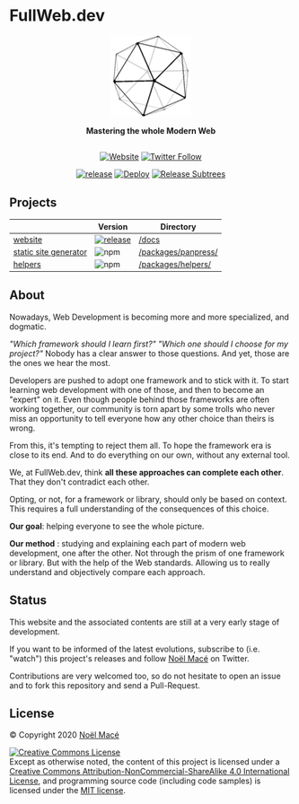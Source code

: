 # FullWeb.dev

<p align="center">
<img src="docs/assets/favicon/android-icon-144x144.png" alt="logo"></img>
</p>

<p align="center"><b>Mastering the whole Modern Web</b></p>

<!-- markdownlint-disable header-style -->

##

<!-- markdownlint-enable header-style -->

<p align="center"><a href="https://fullweb.dev"><img src="https://img.shields.io/website?up_message=fullweb.dev&amp;url=https%3A%2F%2Ffullweb.dev" alt="Website"></a>
<a href="https://twitter.com/intent/follow?screen_name=noel_mace"><img src="https://img.shields.io/twitter/follow/noel_mace?color=%231da1f2&amp;label=Stay%20tunned%20on%20Twitter%21&amp;style=flat-square" alt="Twitter Follow"></a></p>

<p align="center">
<a href="https://github.com/fullwebdev/fullwebdev/blob/master/CHANGELOG.md"><img src="https://img.shields.io/github/v/tag/fullwebdev/fullwebdev?sort=semver&amp;include_prereleases&amp;label=release" alt="release"></a>
<a href="https://github.com/fullwebdev/fullwebdev/actions?query=workflow%3ADeploy"><img src="https://github.com/fullwebdev/fullwebdev/workflows/Deploy/badge.svg" alt="Deploy"></a>
<a href="https://github.com/fullwebdev/fullwebdev/actions?query=workflow%3A%22Release+Subtrees%22"><img src="https://github.com/fullwebdev/fullwebdev/workflows/Release%20Subtrees/badge.svg" alt="Release Subtrees"></a></p>

## Projects

<!-- prettier-ignore -->
|  | Version | Directory |
| ------- | ------- | --------- |
| [website](https://fullweb.dev) | [![release](https://img.shields.io/github/v/tag/fullwebdev/fullwebdev?sort=semver&include_prereleases&label=release)](https://github.com/fullwebdev/fullwebdev/blob/master/CHANGELOG.md) | [/docs](./docs/) |
| [static site generator](https://www.npmjs.com/package/@panpress/cli) | ![npm](https://img.shields.io/npm/v/@panpress/cli) | [/packages/panpress/](./packages/panpress/) |
| [helpers](https://www.npmjs.com/package/modern-helpers) | ![npm](https://img.shields.io/npm/v/modern-helpers) | [/packages/helpers/](./packages/helpers/) |

## About

Nowadays, Web Development is becoming more and more specialized, and dogmatic.

_"Which framework should I learn first?" "Which one should I choose for my project?"_ Nobody has a clear answer to those questions. And yet, those are the ones we hear the most.

Developers are pushed to adopt one framework and to stick with it. To start learning web development with one of those, and then to become an "expert" on it. Even though people behind those frameworks are often working together, our community is torn apart by some trolls who never miss an opportunity to tell everyone how any other choice than theirs is wrong.

From this, it's tempting to reject them all. To hope the framework era is close to its end. And to do everything on our own, without any external tool.

We, at FullWeb.dev, think **all these approaches can complete each other**. That they don't contradict each other.

Opting, or not, for a framework or library, should only be based on context. This requires a full understanding of the consequences of this choice.

**Our goal**: helping everyone to see the whole picture.

**Our method** : studying and explaining each part of modern web development, one after the other. Not through the prism of one framework or library. But with the help of the Web standards. Allowing us to really understand and objectively compare each approach.

## Status

This website and the associated contents are still at a very early stage of development.

If you want to be informed of the latest evolutions, subscribe to (i.e. "watch") this project's releases
and follow [Noël Macé](https://twitter.com/intent/follow?screen_name=noel_mace) on Twitter.

Contributions are very welcomed too, so do not hesitate to open an issue and to fork this repository and send a Pull-Request.

## License

© Copyright 2020 [Noël Macé](mailto:contact@noelmace.com)

<a rel="license" href="http://creativecommons.org/licenses/by-nc-sa/4.0/"><img alt="Creative Commons License" style="border-width:0" src="https://i.creativecommons.org/l/by-nc-sa/4.0/88x31.png" /></a><br /> Except as otherwise noted, the content of this project is licensed under a <a rel="license" href="http://creativecommons.org/licenses/by-nc-sa/4.0/">Creative Commons Attribution-NonCommercial-ShareAlike 4.0 International License</a>, and programming source code (including code samples) is licensed under the [MIT license](./LICENSE).
